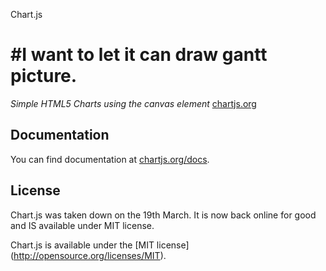 Chart.js

#I want to let it can draw gantt picture.
=======
*Simple HTML5 Charts using the canvas element* [chartjs.org](http://www.chartjs.org)

<div>
    <canvas id="myChart1" width="800" height="400"></canvas>
<script type="text/javascript">
var data = {
  start: "2014-01-20",
  totalWeeks: 7,
  tasks: [{
    name: "Go to school",
    from: 0,
    to: 4
  },
  {
    name: "界面设计",
    from: 4,
    to: 6
  },
  {
    name: "数值分析",
    from: 5,
    to: 7
  },
  {
    name: "关卡设计",
    from: 4,
    to: 6
  }],
  pieData: [{
    value: 30,
    color:"#F38630"
  },
  {
    value : 50,
    color : "#E0E4CC"
  },
  {
    value : 100,
    color : "#69D2E7"
  }]
};
var ctx1 = document.getElementById("myChart1").getContext("2d");
var myNewChart = new Chart(ctx1).Gantt(data);
</script>
</div>

Documentation
-------
You can find documentation at [chartjs.org/docs](http://www.chartjs.org/docs).

License
-------
Chart.js was taken down on the 19th March. It is now back online for good and IS available under MIT license.

Chart.js is available under the [MIT license] (http://opensource.org/licenses/MIT).
